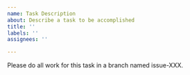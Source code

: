 ```yaml
---
name: Task Description
about: Describe a task to be accomplished
title: ''
labels: ''
assignees: ''

---
```


Please do all work for this task in a branch named issue-XXX.
